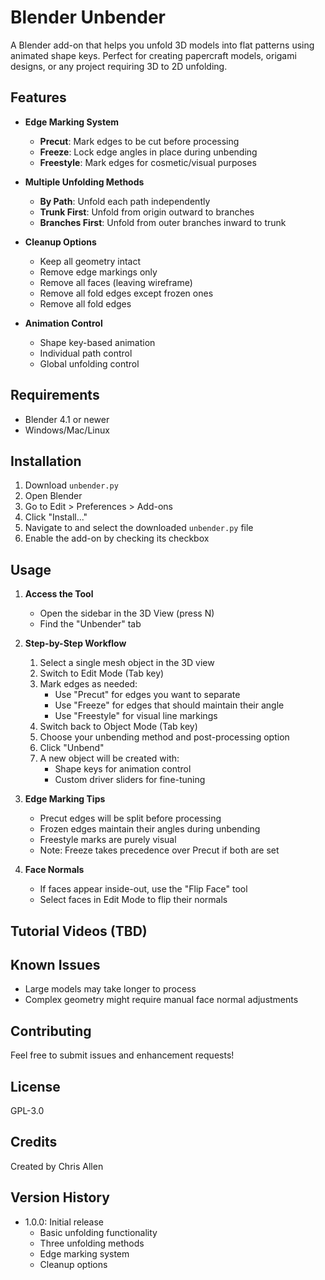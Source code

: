 # Blender Unbender

A Blender add-on that helps you unfold 3D models into flat patterns using animated shape keys. Perfect for creating papercraft models, origami designs, or any project requiring 3D to 2D unfolding.

## Features

- **Edge Marking System**
  - **Precut**: Mark edges to be cut before processing
  - **Freeze**: Lock edge angles in place during unbending
  - **Freestyle**: Mark edges for cosmetic/visual purposes

- **Multiple Unfolding Methods**
  - **By Path**: Unfold each path independently
  - **Trunk First**: Unfold from origin outward to branches
  - **Branches First**: Unfold from outer branches inward to trunk

- **Cleanup Options**
  - Keep all geometry intact
  - Remove edge markings only
  - Remove all faces (leaving wireframe)
  - Remove all fold edges except frozen ones
  - Remove all fold edges

- **Animation Control**
  - Shape key-based animation
  - Individual path control
  - Global unfolding control

## Requirements

- Blender 4.1 or newer
- Windows/Mac/Linux

## Installation

1. Download `unbender.py`
2. Open Blender
3. Go to Edit > Preferences > Add-ons
4. Click "Install..."
5. Navigate to and select the downloaded `unbender.py` file
6. Enable the add-on by checking its checkbox

## Usage

1. **Access the Tool**
   - Open the sidebar in the 3D View (press N)
   - Find the "Unbender" tab

2. **Step-by-Step Workflow**
   1. Select a single mesh object in the 3D view
   2. Switch to Edit Mode (Tab key)
   3. Mark edges as needed:
      - Use "Precut" for edges you want to separate
      - Use "Freeze" for edges that should maintain their angle
      - Use "Freestyle" for visual line markings
   4. Switch back to Object Mode (Tab key)
   5. Choose your unbending method and post-processing option
   6. Click "Unbend"
   7. A new object will be created with:
      - Shape keys for animation control
      - Custom driver sliders for fine-tuning

3. **Edge Marking Tips**
   - Precut edges will be split before processing
   - Frozen edges maintain their angles during unbending
   - Freestyle marks are purely visual
   - Note: Freeze takes precedence over Precut if both are set

4. **Face Normals**
   - If faces appear inside-out, use the "Flip Face" tool
   - Select faces in Edit Mode to flip their normals

## Tutorial Videos (TBD)

## Known Issues

- Large models may take longer to process
- Complex geometry might require manual face normal adjustments

## Contributing

Feel free to submit issues and enhancement requests!

## License

GPL-3.0

## Credits

Created by Chris Allen

## Version History

- 1.0.0: Initial release
  - Basic unfolding functionality
  - Three unfolding methods
  - Edge marking system
  - Cleanup options

